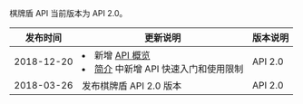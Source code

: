 棋牌盾 API 当前版本为 API 2.0。

| 发布时间   | 更新说明                                                     | 版本说明 |
| ---------- | ------------------------------------------------------------ | -------- |
| 2018-12-20 | <li> 新增 [API 概览](https://cloud.tencent.com/document/product/1022/31370)</li><li>[简介](https://cloud.tencent.com/document/product/1022/31378) 中新增 API 快速入门和使用限制</li> | API 2.0  |
| 2018-03-26 | 发布棋牌盾 API 2.0 版本                  | API 2.0  |

